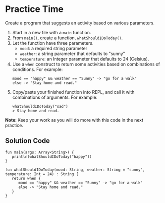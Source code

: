 # Practice Time
Create a program that suggests an activity based on various parameters.
1. Start in a new file with a `main` function.
2. From `main()`, create a function, `whatShouldIDoToday()`.
3. Let the function have three parameters.
    * `mood`: a required string parameter
    * `weather`: a string parameter that defaults to "sunny"
    * `temperature`: an Integer parameter that defaults to 24 (Celsius).
4. Use a `when` construct to return some activities based on combinations of conditions. For example:
    ```
    mood == "happy" && weather == "Sunny" -> "go for a walk"
    else -> "Stay home and read."
    ```
5. Copy/paste your finished function into REPL, and call it with combinations of arguments. For example:
    ```
    whatShouldIDoToday("sad")
    > Stay home and read.
    ```
**Note**: Keep your work as you will do more with this code in the next practice.

## Solution Code
```
fun main(args: Array<String>) {
   println(whatShouldIDoToday("happy"))
}

fun whatShouldIDoToday(mood: String, weather: String = "sunny", temperature: Int = 24) : String {
   return when {
      mood == "happy" && weather == "Sunny" -> "go for a walk"
      else -> "Stay home and read."
   }
}
```